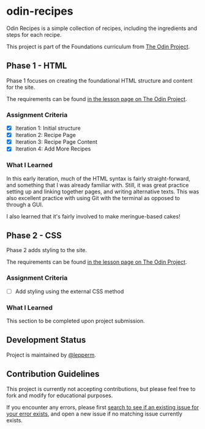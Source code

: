 # odin-recipes

Odin Recipes is a simple collection of recipes, including the ingredients and steps for each recipe.

This project is part of the Foundations curriculum from [The Odin Project](https://www.theodinproject.com/paths/foundations/courses/foundations/lessons/recipes).

## Phase 1 - HTML

Phase 1 focuses on creating the foundational HTML structure and content for the site.

The requirements can be found [in the lesson page on The Odin Project](https://www.theodinproject.com/paths/foundations/courses/foundations/lessons/recipes).

### Assignment Criteria

- [x] Iteration 1: Initial structure
- [x] Iteration 2: Recipe Page
- [x] Iteration 3: Recipe Page Content
- [x] Iteration 4: Add More Recipes

### What I Learned

In this early iteration, much of the HTML syntax is fairly straight-forward, and something that I was already familiar with. Still, it was great practice setting up and linking together pages, and writing alternative texts. This was also excellent practice with using Git with the terminal as opposed to through a GUI.

I also learned that it's fairly involved to make meringue-based cakes!

## Phase 2 - CSS

Phase 2 adds styling to the site.

The requirements can be found [in the lesson page on The Odin Project](https://www.theodinproject.com/paths/foundations/courses/foundations/lessons/css-foundations).

### Assignment Criteria

- [ ] Add styling using the external CSS method

### What I Learned

This section to be completed upon project submission.

## Development Status

Project is maintained by [@lepperm](https://github.com/lepperm).

## Contribution Guidelines

This project is currently not accepting contributions, but please feel free to fork and modify for educational purposes.

If you encounter any errors, please first [search to see if an existing issue for your error exists](https://github.com/lepperm/odin-recipes/issues), and open a new issue if no matching issue currently exists.
